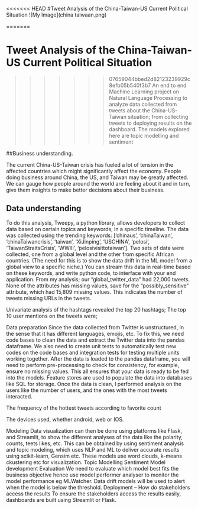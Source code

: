 <<<<<<< HEAD
#Tweet Analysis of the China-Taiwan-US Current Political Situation
![My Image](china taiwaan.png)

=======
# Tweet Analysis of the China-Taiwan-US Current Political Situation
>>>>>>> 07659044bbed2d82123239929c8efb05b540f3b7
An end to end Machine Learning project on Natural Language Processing to analyze data collected from tweets about the China-US- Taiwan situation; from collecting tweets to deploying results on the dashboard. The models explored here are topic modelling and sentiment 
 
##Business understanding.

The current China-US-Taiwan crisis has fueled a lot of tension in the affected countries which might significantly affect the economy. People doing business around China, the US, and Taiwan may be greatly affected. We can gauge how people around the world are feeling about it and in turn, give them insights to make better decisions about their business.

## Data understanding 
To do this analysis, Tweepy, a python library, allows developers to collect data based on certain topics and keywords, in a specific timeline. The data  was collected using the trending keywords: [‘chinaus’, ‘chinaTaiwan’,  ‘chinaTaiwancrisis’, ‘taiwan’, ‘XiJinping’, ‘USCHINA’, ‘pelosi’, ‘TaiwanStraitsCrisis’, ‘WWIII’,  ‘pelosivisittotaiwan’]. Two sets of data were collected, one from a global level and the other from specific African countries. (The need for this is to show the data drift in the ML model from a global view to a specific niche.) You can stream this data in real-time based on these keywords, and write python code, to interface with your end application.
From my analysis; 
our “global_twitter_data” had 22,000 tweets. None of the attributes has missing values, save for the “possibly_sensitive” attribute, which had 15,809 missing values. This indicates the number of tweets missing URLs in the tweets. 

 
 
 
Univariate analysis of the hashtags revealed the top 20 hashtags;
The top 10 user mentions on the tweets were;

          
Data preparation
Since the data collected from Twitter is unstructured, in the sense that it has different languages, emojis, etc. To fix this, we need code bases to clean the data and extract the Twitter data into the pandas dataframe. We also need to create unit tests to automatically test new codes on the code bases and integration tests for testing multiple units working together. After the data is loaded to the pandas dataframe, you will need to perform pre-processing to check for consistency, for example, ensure no missing values. This all ensures that your data is ready to be fed into the models. Feature stores are used to populate the data into databases like SQL for storage. 
Once the data is clean, 
 I performed analysis on the users like the number of users, and the ones with the most tweets interacted.

The frequency of the hottest tweets according to favorite count 

The devices used, whether android, web or IOS.

Modeling
Data visualization can then be done using platforms like Flask, and Streamlit, to show the different analyses of the data like the polarity, counts, teets likes, etc. This can be obtained by using sentiment analysis and topic modeling, which uses NLP and ML to deliver accurate results using scikit-learn, Gensim etc. These models use word clouds, k-means ckustering etc for visualization.
Topic Modelling
Sentiment
Model development
Evaluation
We need to evaluate which model best fits the business objective hence use model performer analyser to monitor the model performance eg MLWatcher. Data drift models will be used to alert when the model is below the threshold.
Deployment – How do stakeholders access the results
To ensure the stakeholders access the results easily, dashboards are built using Streamlit or Flask. 
